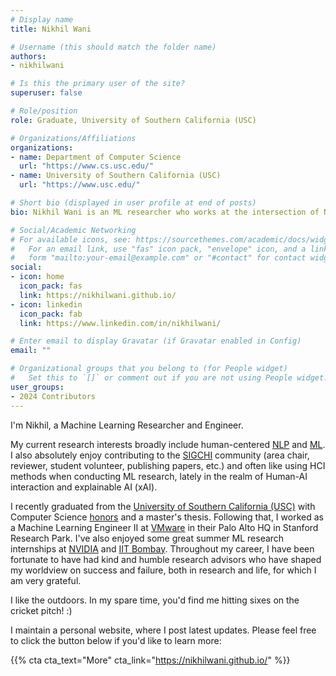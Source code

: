 ```yaml
---
# Display name
title: Nikhil Wani

# Username (this should match the folder name)
authors:
- nikhilwani

# Is this the primary user of the site?
superuser: false

# Role/position
role: Graduate, University of Southern California (USC)

# Organizations/Affiliations
organizations:
- name: Department of Computer Science
  url: "https://www.cs.usc.edu/"
- name: University of Southern California (USC)
  url: "https://www.usc.edu/"

# Short bio (displayed in user profile at end of posts)
bio: Nikhil Wani is an ML researcher who works at the intersection of NLP, ML, and HCI.

# Social/Academic Networking
# For available icons, see: https://sourcethemes.com/academic/docs/widgets/#icons
#   For an email link, use "fas" icon pack, "envelope" icon, and a link in the
#   form "mailto:your-email@example.com" or "#contact" for contact widget.
social:
- icon: home
  icon_pack: fas
  link: https://nikhilwani.github.io/
- icon: linkedin
  icon_pack: fab
  link: https://www.linkedin.com/in/nikhilwani/

# Enter email to display Gravatar (if Gravatar enabled in Config)
email: ""

# Organizational groups that you belong to (for People widget)
#   Set this to `[]` or comment out if you are not using People widget.  
user_groups:
- 2024 Contributors
---
```


I'm Nikhil, a Machine Learning Researcher and Engineer.

My current research interests broadly include human-centered [NLP](https://aclanthology.org/) and [ML](https://aaai.org/). I also absolutely enjoy contributing to the [SIGCHI](https://sigchi.org/) community (area chair, reviewer, student volunteer, publishing papers, etc.) and often like using HCI methods when conducting ML research, lately in the realm of Human-AI interaction and explainable AI (xAI).

I recently graduated from the [University of Southern California (USC)](https://usc.edu/) with Computer Science [honors](https://www.cs.usc.edu/academic-programs/masters/cs_ms_honors/) and a master's thesis. Following that, I worked as a Machine Learning Engineer II at [VMware](https://www.vmware.com/) in their Palo Alto HQ in Stanford Research Park. I've also enjoyed some great summer ML research internships at [NVIDIA](https://nvidia.com/) and [IIT Bombay](https://www.iitb.ac.in/). Throughout my career, I have been fortunate to have had kind and humble research advisors who have shaped my worldview on success and failure, both in research and life, for which I am very grateful.

I like the outdoors. In my spare time, you'd find me hitting sixes on the cricket pitch! :)

I maintain a personal website, where I post latest updates. Please feel free to click the button below if you'd like to learn more:

{{% cta cta_text="More" cta_link="https://nikhilwani.github.io/" %}}